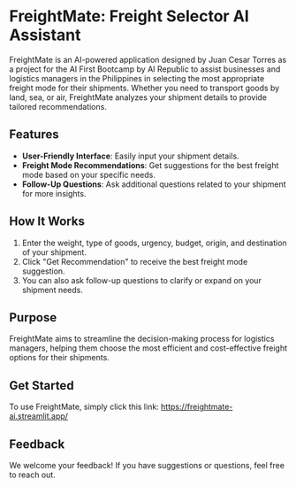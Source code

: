 # FreightMate: Freight Selector AI Assistant

FreightMate is an AI-powered application designed by Juan Cesar Torres as a project for the AI First Bootcamp by AI Republic to assist businesses and logistics managers in the Philippines in selecting the most appropriate freight mode for their shipments. Whether you need to transport goods by land, sea, or air, FreightMate analyzes your shipment details to provide tailored recommendations.

## Features

- **User-Friendly Interface**: Easily input your shipment details.
- **Freight Mode Recommendations**: Get suggestions for the best freight mode based on your specific needs.
- **Follow-Up Questions**: Ask additional questions related to your shipment for more insights.

## How It Works

1. Enter the weight, type of goods, urgency, budget, origin, and destination of your shipment.
2. Click "Get Recommendation" to receive the best freight mode suggestion.
3. You can also ask follow-up questions to clarify or expand on your shipment needs.

## Purpose

FreightMate aims to streamline the decision-making process for logistics managers, helping them choose the most efficient and cost-effective freight options for their shipments.

## Get Started

To use FreightMate, simply click this link: https://freightmate-ai.streamlit.app/

## Feedback

We welcome your feedback! If you have suggestions or questions, feel free to reach out.
